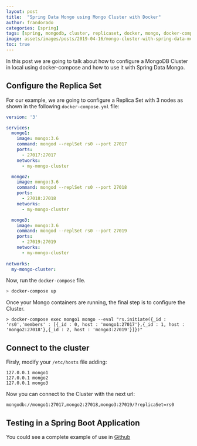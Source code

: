 ```yaml
---
layout: post
title:  "Spring Data Mongo using Mongo Cluster with Docker"
author: frandorado
categories: [spring]
tags: [spring, mongodb, cluster, replicaset, docker, mongo, docker-compose]
image: assets/images/posts/2019-04-16/mongo-cluster-with-spring-data-mongo.png
toc: true
---
```


In this post we are going to talk about how to configure a MongoDB Cluster in local using docker-compose and how to use it with Spring Data Mongo.

## Configure the Replica Set

For our example, we are going to configure a Replica Set with 3 nodes as shown in the following `docker-compose.yml` file:

```yaml
version: '3'

services:
  mongo1:
    image: mongo:3.6
    command: mongod --replSet rs0 --port 27017
    ports: 
      - 27017:27017
    networks: 
      - my-mongo-cluster

  mongo2:
    image: mongo:3.6
    command: mongod --replSet rs0 --port 27018
    ports: 
      - 27018:27018
    networks: 
      - my-mongo-cluster

  mongo3:
    image: mongo:3.6
    command: mongod --replSet rs0 --port 27019
    ports:  
      - 27019:27019
    networks: 
      - my-mongo-cluster
    
networks: 
  my-mongo-cluster:
```
Now, run the `docker-compose` file.

```bash
> docker-compose up
```

Once your Mongo containers are running, the final step is to configure the Cluster.

```
> docker-compose exec mongo1 mongo --eval "rs.initiate({_id : 'rs0','members' : [{_id : 0, host : 'mongo1:27017'},{_id : 1, host : 'mongo2:27018'},{_id : 2, host : 'mongo3:27019'}]})"
```

## Connect to the cluster

Firsly, modify your `/etc/hosts` file adding:

```
127.0.0.1 mongo1
127.0.0.1 mongo2
127.0.0.1 mongo3
```

Now you can connect to the Cluster with the next url:

```
mongodb://mongo1:27017,mongo2:27018,mongo3:27019/?replicaSet=rs0
```

## Testing in a Spring Boot Application

You could see a complete example of use in [Github][github-link]


[github-link]: https://github.com/frandorado/spring-projects/tree/master/spring-data-mongo-with-cluster